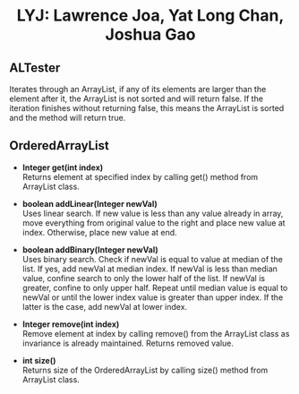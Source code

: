 # <p align="center"> LYJ: Lawrence Joa, Yat Long Chan, Joshua Gao </p>

## ALTester
Iterates through an ArrayList, if any of its elements are larger than the element after it, the ArrayList is not sorted and will return false. If the iteration finishes without returning false, this means the ArrayList is sorted and the method will return true.

## OrderedArrayList

* **Integer get(int index)**\
Returns element at specified index by calling get() method from ArrayList class.

* **boolean addLinear(Integer newVal)**\
Uses linear search. If new value is less than any value already in array, move everything from original value to the right and place new value at index. Otherwise, place new value at end.

* **boolean addBinary(Integer newVal)**\
Uses binary search. Check if newVal is equal to value at median of the list. If yes, add newVal at median index. If newVal is less than median value, confine search to only the lower half of the list. If newVal is greater, confine to only upper half. Repeat until median value is equal to newVal or until the lower index value is greater than upper index. If the latter is the case, add newVal at lower index. 

* **Integer remove(int index)**\
Remove element at index by calling remove() from the ArrayList class as invariance is already maintained. Returns removed value.

* **int size()**\
Returns size of the OrderedArrayList by calling size() method from ArrayList class.

